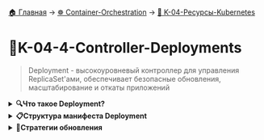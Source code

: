 [🏠 Главная](../../README.md) → [☸️ Container-Orchestration](../../README.md#-container-orchestration) → [🌱 K-04-Ресурсы-Kubernetes](../../README.md#-k-04-ресурсы-kubernetes)

# 🚀K-04-4-Controller-Deployments
>Deployment - высокоуровневый контроллер для управления ReplicaSet'ами, обеспечивает безопасные обновления, масштабирование и откаты приложений

<details>
<summary><b>🔍Что такое Deployment?</b></summary>

---

Deployment предоставляет **декларативное обновление** для Pod'ов и ReplicaSets. Достаточно описать желаемое состояние, а контроллер развертывания изменит текущее состояние на желаемое.

```
# Иерархия: Deployment → ReplicaSet → Pods
Deployment (myapp-deployment)
        ↓
    ReplicaSet (myapp-deployment-12345)  
        ↓
    Pods (myapp-deployment-12345-abc, xyz, def)
```

**Ключевое преимущество:** Не нужно беспокоиться об управлении ReplicaSet'ами - Deployment все сделает автоматически.

---

</details>

<details>
<summary><b>📋Структура манифеста Deployment</b></summary>

---

```
apiVersion: apps/v1
kind: Deployment
metadata:
  name: nginx-deployment
  labels:
    app: nginx
spec:
  replicas: 3
  selector:
    matchLabels:
      app: nginx
  strategy:
    type: RollingUpdate
    rollingUpdate:
      maxUnavailable: 25%
      maxSurge: 25%
  template:
    metadata:
      labels:
        app: nginx
    spec:
      containers:
      - name: nginx
        image: nginx:1.7.9
        ports:
        - containerPort: 80
```

### Обязательные поля:

- **`.spec.selector`** - должен соответствовать `.spec.template.metadata.labels`
- **`.spec.template`** - шаблон Pod'а (аналогичен Pod без apiVersion/kind)
- **`.spec.template.metadata.labels`** - метки Pod'а

### Основные параметры:

- **`.spec.replicas`** - количество экземпляров Pod'ов (по умолчанию 1)
- **`.spec.strategy`** - стратегия обновления (RollingUpdate/Recreate)

---

</details>

<details>
<summary><b>🔄Стратегии обновления</b></summary>

---

### Recreate
```
strategy:
  type: Recreate
```

- Удаляет все старые Pod'ы перед запуском новых
- **Короткий простой** приложения
- Подходит для stateful приложений

### RollingUpdate (по умолчанию)
```
strategy:
  type: RollingUpdate
  rollingUpdate:
    maxUnavailable: 1
    maxSurge: 1
```

```
# Процесс Rolling Update:
[Pod A-v1] [Pod B-v1] [Pod C-v1]    # Начальное состояние
    ↓
[Pod A-v1] [Pod B-v1] [Pod C-v2]    # Шаг 1: Обновлен один Pod
    ↓  
[Pod A-v1] [Pod B-v2] [Pod C-v2]    # Шаг 2: Обновлен второй Pod
    ↓
[Pod A-v2] [Pod B-v2] [Pod C-v2]    # Шаг 3: Все Pod'ы обновлены
-кod

- **`maxUnavailable`** - максимальное количество недоступных Pod'ов (по умолчанию 25%)
- **`maxSurge`** - максимальное количество Pod'ов сверх желаемого (по умолчанию 25%)
- **Плавное обновление без простоя**

---

</details>

<details>
<summary><b>🛠️Практическая работа с Deployment</b></summary>

---

### Создание Deployment

```
# Создать Deployment с записью истории
kubectl create -f nginx-deployment.yaml --record

# Или применить (более современно)
kubectl apply -f nginx-deployment.yaml
```

> 💡 **Важно:** Параметр `--record` сохраняет историю изменений

### Мониторинг состояния

```
# Просмотреть Deployments
kubectl get deployments
kubectl get deploy               # Сокращенная команда

# Детальный статус
kubectl rollout status deployment/nginx-deployment
```

**Пример вывода get deployments:**
+кod
NAME               DESIRED   CURRENT   UP-TO-DATE   AVAILABLE   AGE
nginx-deployment   3         3         3            3           18s
```

- **DESIRED** - желаемое количество Pod'ов
- **CURRENT** - текущее количество Pod'ов
- **UP-TO-DATE** - количество обновленных Pod'ов
- **AVAILABLE** - количество доступных Pod'ов

### Просмотр связанных объектов

+кod
# Связанные ReplicaSet
kubectl get rs

# Связанные Pod'ы
kubectl get pods --show-labels

# Все объекты разом
kubectl get all
```

**Пример вывода get rs:**
```
NAME                          DESIRED   CURRENT   READY   AGE
nginx-deployment-2035384211   3         3         3       18s
```

---

</details>

<details>
<summary><b>🔄Методы обновления Deployment</b></summary>

---

### 1. Командой set image (быстро)
```
kubectl set image deployment/nginx-deployment nginx=nginx:1.9.1
```

### 2. Редактирование в реальном времени
```
kubectl edit deployment/nginx-deployment
```

### 3. Через файл манифеста (рекомендуется)
```
# Изменить image в deployment.yaml
kubectl apply -f nginx-deployment.yaml
```

### 4. Приостановка и возобновление
```
# Приостановить для нескольких изменений
kubectl rollout pause deployment/nginx-deployment

# Внести изменения
kubectl set image deployment/nginx-deployment nginx=nginx:1.21
kubectl set resources deployment/nginx-deployment -c=nginx --limits=cpu=200m,memory=512Mi

# Возобновить
kubectl rollout resume deployment/nginx-deployment
```

---

</details>

<details>
<summary><b>📜История изменений и откат</b></summary>

---

### Просмотр истории ревизий

```
# История изменений
kubectl rollout history deployment/nginx-deployment

# Детали конкретной ревизии
kubectl rollout history deployment/nginx-deployment --revision=2
```

**Вывод истории:**
```
REVISION    CHANGE-CAUSE
1           kubectl create -f nginx-deployment.yaml --record
2           kubectl set image deployment/nginx-deployment nginx=nginx:1.9.1
3           kubectl set image deployment/nginx-deployment nginx=nginx:1.91
```

### Откат изменений

```
# На предыдущую версию
kubectl rollout undo deployment/nginx-deployment

# На конкретную ревизию
kubectl rollout undo deployment/nginx-deployment --to-revision=2

# Принудительный откат
kubectl rollout undo deployment/nginx-deployment --force
```

---

</details>

<details>
<summary><b>⚠️Пример сценария с ошибкой</b></summary>

---

### Ошибочное обновление
```
kubectl set image deployment/nginx-deployment nginx=nginx:1.91
```

### Проверка состояния
```
kubectl rollout status deployment nginx-deployment
kubectl get pods
```

**Вывод при ошибке:**
```
NAME                                READY     STATUS             RESTARTS   AGE
nginx-deployment-3066724191-08mng   0/1       ImagePullBackOff   0          6s
```

### Откат на рабочую версию
```
kubectl rollout undo deployment/nginx-deployment --to-revision=2
```

---

</details>

<details>
<summary><b>📈Масштабирование</b></summary>

---

### Ручное масштабирование
```
kubectl scale deployment nginx-deployment --replicas=10
```

### Автоматическое масштабирование (HPA)
```
kubectl autoscale deployment nginx-deployment --min=10 --max=15 --cpu-percent=80
```

---

</details>

<details>
<summary><b>🔍Детальная информация о Deployment</b></summary>

---

```
kubectl describe deployment nginx-deployment
```

**Ключевые секции вывода:**
```
Replicas:               3 desired | 3 updated | 3 total | 3 available | 0 unavailable
StrategyType:           RollingUpdate
RollingUpdateStrategy:  25% max unavailable, 25% max surge
NewReplicaSet:   nginx-deployment-1564180365 (3/3 replicas created)
Events:
  Normal  ScalingReplicaSet  24s  deployment-controller  Scaled up replica set to 1
  Normal  ScalingReplicaSet  22s  deployment-controller  Scaled down replica set to 2
```

---

</details>

<details>
<summary><b>💡Best Practices</b></summary>

---

```
✅ Всегда используйте `--record` для сохранения истории изменений
✅ Предпочитайте файлы манифестов прямым командам
✅ Тестируйте стратегии обновления перед продакшеном
✅ Используйте readinessProbe для определения готовности Pod'ов
✅ Настраивайте ресурсные ограничения для контейнеров
✅ Начинайте с 2-3 реплик для production
✅ Мониторьте статус rollout'ов в production
```

---

</details>

<details>
<summary><b>✅Ключевые преимущества</b></summary>

---

```
✅ Декларативное управление - описываем "что", а не "как"
✅ Плавные обновления - без простоя приложения
✅ История изменений - легкий откат при проблемах
✅ Автоматическое восстановление - самоподдерживающееся состояние
✅ Интеграция с HPA - автоматическое масштабирование
✅ Контроль развертывания - приостановка и возобновление
```

> 💡 **Итог:** Deployment - это основной и рекомендуемый способ управления приложениями в Kubernetes. Используйте его вместо прямого создания Pod'ов или ReplicaSet'ов.

---

</details>